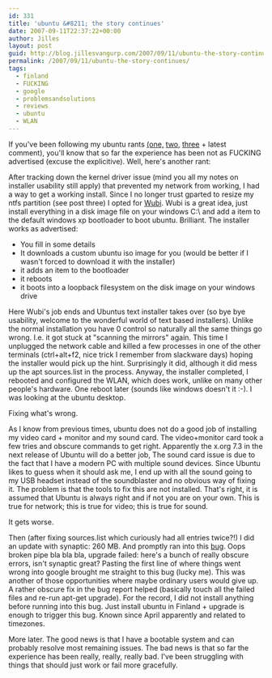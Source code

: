 ```yaml
---
id: 331
title: 'ubuntu &#8211; the story continues'
date: 2007-09-11T22:37:22+00:00
author: Jilles
layout: post
guid: http://blog.jillesvangurp.com/2007/09/11/ubuntu-the-story-continues/
permalink: /2007/09/11/ubuntu-the-story-continues/
tags:
  - finland
  - FUCKING
  - google
  - problemsandsolutions
  - reviews
  - ubuntu
  - WLAN
---
```

If you've been following my ubuntu rants [(one,](https://www.jillesvangurp.com/2007/01/27/another-ubuntu-installation-test/) [two,](https://www.jillesvangurp.com/2007/04/29/feisty-fawn/) [three](https://www.jillesvangurp.com/2007/05/17/more-ubuntu/) + latest comment), you'll know that so far the experience has been not as FUCKING advertised (excuse the explicitive). Well, here's another rant:

After tracking down the kernel driver issue (mind you all my notes on installer usability still apply) that prevented my network from working, I had a way to get a working install. Since I no longer trust gparted to resize my ntfs partition (see post three) I opted for [Wubi](http://wubi-installer.org/). Wubi is a great idea, just install everything in a disk image file on your windows C:\ and add a item to the default windows xp bootloader to boot ubuntu. Brilliant. The installer works as advertised:

- You fill in some details
- It downloads a custom ubuntu iso image for you (would be better if I wasn't forced to download it with the installer)
- it adds an item to the bootloader
- it reboots
- it boots into a loopback filesystem on the disk image on your windows drive

Here Wubi's job ends and Ubuntus text installer takes over (so bye bye usability, welcome to the wonderful world of text based installers). Unlike the normal installation you have 0 control so naturally all the same things go wrong. I.e. it got stuck at "scanning the mirrors" again. This time I unplugged the network cable and killed a few processes in one of the other terminals (ctrl+alt+f2, nice trick I remember from slackware days) hoping the installer would pick up the hint. Surprisingly it did, although it did mess up the apt sources.list in the process. Anyway, the installer completed, I rebooted and configured the WLAN, which does work, unlike on many other people's hardware. One reboot later (sounds like windows doesn't it :-). I was looking at the ubuntu desktop.

Fixing what's wrong.

As I know from previous times, ubuntu does not do a good job of installing my video card + monitor and my sound card. The video+monitor card took a few tries and obscure commands to get right. Apparently the x.org 7.3 in the next release of Ubuntu will do a better job, The sound card issue is due to the fact that I have a modern PC with multiple sound devices. Since Ubuntu likes to guess when it should ask me, I end up with all the sound going to my USB headset instead of the soundblaster and no obvious way of fixing it. The problem is that the tools to fix this are not installed. That's right, it is assumed that Ubuntu is always right and if not you are on your own. This is true for network; this is true for video; this is true for sound. 

It gets worse.

Then (after fixing sources.list which curiously had all entries twice?!) I did an update with synaptic: 260 MB. And promptly ran into this [bug](https://bugs.launchpad.net/bugs/104553). Oops broken pipe bla bla bla, upgrade failed: here's a bunch of really obscure errors, isn't synaptic great? Pasting the first line of where things went wrong into google brought me straight to this bug (lucky me). This was another of those opportunities where maybe ordinary users would give up. A rather obscure fix in the bug report helped (basically touch all the failed files and re-run apt-get upgrade). For the record, I did not install anything before running into this bug. Just install ubuntu in Finland + upgrade is enough to trigger this bug. Known since April apparently and related to timezones.

More later. The good news is that I have a bootable system and can probably resolve most remaining issues. The bad news is that so far the experience has been really, really, really bad. I've been struggling with things that should just work or fail more gracefully.

